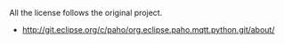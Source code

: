 All the license follows the original project.

- http://git.eclipse.org/c/paho/org.eclipse.paho.mqtt.python.git/about/
